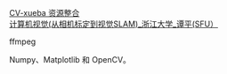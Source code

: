 

[CV-xueba 资源整合](https://github.com/CV-xueba/A01_cvclass_basic)
[计算机视觉(从相机标定到视觉SLAM)_浙江大学_谭平(SFU）](https://www.bilibili.com/video/BV1U741127nE?from=search&seid=8779063850127168167&spm_id_from=333.337.0.0)

ffmpeg

Numpy、Matplotlib 和 OpenCV。
